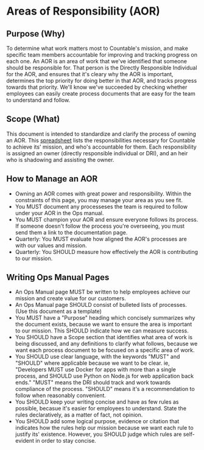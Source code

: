 
# Areas of Responsibility (AOR)

## Purpose (Why)
To determine what work matters most to Countable's mission, and make specific team members accountable for improving and tracking progress on each one. An AOR is an area of work that we've identified that someone should be responsible for. That person is the Directly Responsible Individual for the AOR, and ensures that it's cleary why the AOR is important, determines the top priority for doing better in that AOR, and tracks progress towards that priority. We'll know we've succeeded by checking whether employees can easily create process documents that are easy for the team to understand and follow.

## Scope (What)
This document is intended to standardize and clarify the process of owning an AOR. This [spreadsheet](https://docs.google.com/spreadsheets/d/1S6VesJN11u7oxYceimjOucrW-7Be62JRianhzuy68kQ/edit#gid=0) lists the responsibilities necessary for Countable to achieve its' mission, and who's accountable for them. Each responsibility is assigned an owner (directly responsible individual or DRI), and an heir who is shadowing and assisting the owner.

## How to Manage an AOR
  * Owning an AOR comes with great power and responsibility. Within the constraints of this page, you may manage your area as you see fit.
  * You MUST document any processeses the team is required to follow under your AOR in the Ops manual.
  * You MUST champion your AOR and ensure everyone follows its process. If someone doesn't follow the process you're overseeing, you must send them a link to the documentation page.
  * Quarterly: You MUST evaluate how aligned the AOR's processes are with our values and mission.
  * Quarterly: You SHOULD measure how effectively the AOR is contributing to our mission.

## Writing Ops Manual Pages
  * An Ops Manual page MUST be written to help employees achieve our mission and create value for our customers.
  * An Ops Manual page SHOULD consist of bulleted lists of processes. (Use this document as a template)
  * You MUST have a "Purpose" heading which concisely summarizes why the document exists, because we want to ensure the area is important to our mission. This SHOULD indicate how we can measure success.
  * You SHOULD have a Scope section that identifies what area of work is being discussed, and any definitions to clarify what follows, because we want each process document to be focused on a specific area of work.
  * You SHOULD use clear language, with the keywords "MUST" and "SHOULD" where applicable because we want to be clear. ie, "Developers MUST use Docker for apps with more than a single process, and SHOULD use Python on Node.js for web application back ends." "MUST" means the DRI should track and work towards compliance of the process. "SHOULD" means it's a recommendation to follow when reasonably convenient.
  * You SHOULD keep your writing concise and have as few rules as possible, becasue it's easier for employees to understand. State the rules declaratively, as a matter of fact, not opinion.
  * You SHOULD add some logical purpose, evidence or citation that indicates how the rules help our mission because we want each rule to justify its' existence. However, you SHOULD judge which rules are self-evident in order to stay concise.
